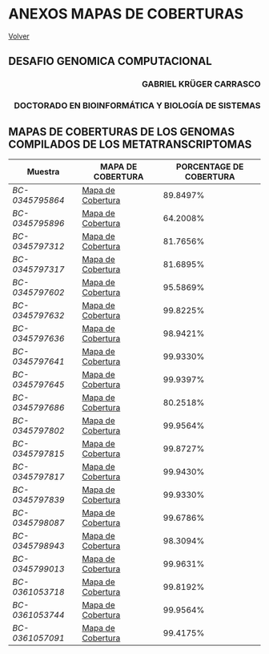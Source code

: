 # ANEXOS MAPAS DE COBERTURAS
[Volver](../DESAFIO%20GENOMICA%20COMPUTACIONAL.html)
## DESAFIO GENOMICA COMPUTACIONAL ##
<div style="text-align: right">

### GABRIEL KRÜGER CARRASCO ###
### DOCTORADO EN BIOINFORMÁTICA Y BIOLOGÍA DE SISTEMAS ###

</div>

## MAPAS DE COBERTURAS DE LOS GENOMAS COMPILADOS DE LOS METATRANSCRIPTOMAS ##


 **Muestra**   |  **MAPA DE COBERTURA**  |  **PORCENTAGE DE COBERTURA**
---------------|-------------------------|------------------------------|
*BC-0345795864*| [Mapa de Cobertura](mapas/BC-0345795864.html) | 89.8497%
*BC-0345795896*| [Mapa de Cobertura](mapas/BC-0345795896.html) | 64.2008%          
*BC-0345797312*| [Mapa de Cobertura](mapas/BC-0345797312.html) | 81.7656%          
*BC-0345797317*| [Mapa de Cobertura](mapas/BC-0345797317.html) | 81.6895%          
*BC-0345797602*| [Mapa de Cobertura](mapas/BC-0345797602.html) | 95.5869%          
*BC-0345797632*| [Mapa de Cobertura](mapas/BC-0345797632.html) | 99.8225%          
*BC-0345797636*| [Mapa de Cobertura](mapas/BC-0345797636.html) | 98.9421%          
*BC-0345797641*| [Mapa de Cobertura](mapas/BC-0345797641.html) | 99.9330%          
*BC-0345797645*| [Mapa de Cobertura](mapas/BC-0345797645.html) | 99.9397%
*BC-0345797686*| [Mapa de Cobertura](mapas/BC-0345797686.html) | 80.2518%  
*BC-0345797802*| [Mapa de Cobertura](mapas/BC-0345797802.html) | 99.9564%
*BC-0345797815*| [Mapa de Cobertura](mapas/BC-0345797815.html) | 99.8727%          
*BC-0345797817*| [Mapa de Cobertura](mapas/BC-0345797817.html) | 99.9430% 
*BC-0345797839*| [Mapa de Cobertura](mapas/BC-0345797839.html) | 99.9330%         
*BC-0345798087*| [Mapa de Cobertura](mapas/BC-0345798087.html) | 99.6786%         
*BC-0345798943*| [Mapa de Cobertura](mapas/BC-0345798943.html) | 98.3094%          
*BC-0345799013*| [Mapa de Cobertura](mapas/BC-0345799013.html) | 99.9631%         
*BC-0361053718*| [Mapa de Cobertura](mapas/BC-0361053718.html) | 99.8192% 
*BC-0361053744*| [Mapa de Cobertura](mapas/BC-0361053744.html) | 99.9564% 
*BC-0361057091*| [Mapa de Cobertura](mapas/BC-0361057091.html) | 99.4175%
